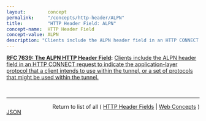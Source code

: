 ```yaml
---
layout:        concept
permalink:     "/concepts/http-header/ALPN"
title:         "HTTP Header Field: ALPN"
concept-name:  HTTP Header Field
concept-value: ALPN
description: "Clients include the ALPN header field in an HTTP CONNECT request to indicate the application-layer protocol that a client intends to use within the tunnel, or a set of protocols that might be used within the tunnel."
---
```


**[RFC 7639: The ALPN HTTP Header Field](/specs/IETF/RFC/7639 "This specification allows HTTP CONNECT requests to indicate what protocol is intended to be used within the tunnel once established, using the ALPN header field."):** [Clients include the ALPN header field in an HTTP CONNECT request to indicate the application-layer protocol that a client intends to use within the tunnel, or a set of protocols that might be used within the tunnel.](http://tools.ietf.org/html/rfc7639#section-2 "Read documentation for HTTP Header Field &#34;ALPN&#34;")

<br/>
<hr/>

<p style="float : left"><a href="./ALPN.json" title="JSON representing this particular Web Concept value">JSON</a></p>
<p style="text-align: right">Return to list of all ( <a href="../http-headers">HTTP Header Fields</a> | <a href="../">Web Concepts</a> )</p>
